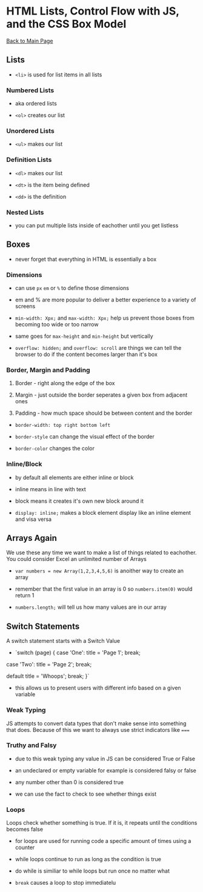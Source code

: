 # HTML Lists, Control Flow with JS, and the CSS Box Model

[Back to Main Page](README.md)

## Lists

- `<li>` is used for list items in all lists

### Numbered Lists

- aka ordered lists

- `<ol>` creates our list

### Unordered Lists

- `<ul>` makes our list

### Definition Lists

- `<dl>` makes our list

- `<dt>` is the item being defined

- `<dd>` is the definition

### Nested Lists

- you can put multiple lists inside of eachother until you get listless

## Boxes

- never forget that everything in HTML is essentially a box

### Dimensions

- can use `px` `em` or `%` to define those dimensions

- em and % are more popular to deliver a better experience to a variety of screens

- `min-width: Xpx;` and `max-width: Xpx;` help us prevent those boxes from becoming too wide or too narrow

- same goes for `max-height` and `min-height` but vertically

- `overflow: hidden;` and `overflow: scroll` are things we can tell the browser to do if the content becomes larger than it's box

### Border, Margin and Padding

1. Border - right along the edge of the box

1. Margin - just outside the border seperates a given box from adjacent ones

1. Padding - how much space should be between content and the border

- `border-width: top right bottom left`

- `border-style` can change the visual effect of the border

- `border-color` changes the color

### Inline/Block

- by default all elements are either inline or block

- inline means in line with text

- block means it creates it's own new block around it

- `display: inline;` makes a block element display like an inline element and visa versa

## Arrays Again

We use these any time we want to make a list of things related to eachother. You could consider Excel an unlimited number of Arrays

- `var numbers = new Array(1,2,3,4,5,6)` is anoither way to create an array

- remember that the first value in an array is 0 so `numbers.item(0)` would return 1

- `numbers.length;` will tell us how many values are in our array

## Switch Statements

A switch statement starts with a Switch Value

- `switch (page) {
  case 'One':
  title = 'Page 1';
  break;

case 'Two':
title = 'Page 2';
break;

default title = 'Whoops';
break;
}`

- this allows us to present users with different info based on a given variable

### Weak Typing

JS attempts to convert data types that don't make sense into something that does. Because of this we want to always use strict indicators like `===`

### Truthy and Falsy

- due to this weak typing any value in JS can be considered True or False

- an undeclared or empty variable for example is considered falsy or false

- any number other than 0 is considered true

- we can use the fact to check to see whether things exist

### Loops

Loops check whether something is true. If it is, it repeats until the conditions becomes false

- for loops are used for running code a specific amount of times using a counter

- while loops continue to run as long as the condition is true

- do while is similiar to while loops but run once no matter what

- `break` causes a loop to stop immediatelu
